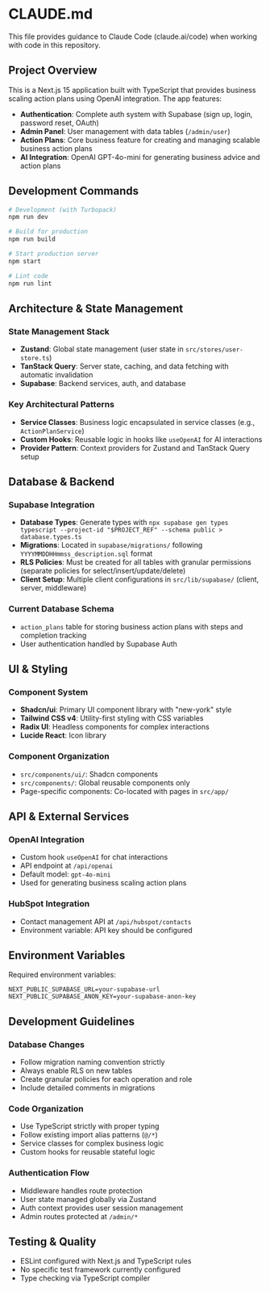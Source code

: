 # CLAUDE.md

This file provides guidance to Claude Code (claude.ai/code) when working with code in this repository.

## Project Overview

This is a Next.js 15 application built with TypeScript that provides business scaling action plans using OpenAI integration. The app features:

- **Authentication**: Complete auth system with Supabase (sign up, login, password reset, OAuth)
- **Admin Panel**: User management with data tables (`/admin/user`)
- **Action Plans**: Core business feature for creating and managing scalable business action plans
- **AI Integration**: OpenAI GPT-4o-mini for generating business advice and action plans

## Development Commands

```bash
# Development (with Turbopack)
npm run dev

# Build for production
npm run build

# Start production server
npm start

# Lint code
npm run lint
```

## Architecture & State Management

### State Management Stack
- **Zustand**: Global state management (user state in `src/stores/user-store.ts`)
- **TanStack Query**: Server state, caching, and data fetching with automatic invalidation
- **Supabase**: Backend services, auth, and database

### Key Architectural Patterns
- **Service Classes**: Business logic encapsulated in service classes (e.g., `ActionPlanService`)
- **Custom Hooks**: Reusable logic in hooks like `useOpenAI` for AI interactions
- **Provider Pattern**: Context providers for Zustand and TanStack Query setup

## Database & Backend

### Supabase Integration
- **Database Types**: Generate types with `npx supabase gen types typescript --project-id "$PROJECT_REF" --schema public > database.types.ts`
- **Migrations**: Located in `supabase/migrations/` following `YYYYMMDDHHmmss_description.sql` format
- **RLS Policies**: Must be created for all tables with granular permissions (separate policies for select/insert/update/delete)
- **Client Setup**: Multiple client configurations in `src/lib/supabase/` (client, server, middleware)

### Current Database Schema
- `action_plans` table for storing business action plans with steps and completion tracking
- User authentication handled by Supabase Auth

## UI & Styling

### Component System
- **Shadcn/ui**: Primary UI component library with "new-york" style
- **Tailwind CSS v4**: Utility-first styling with CSS variables
- **Radix UI**: Headless components for complex interactions
- **Lucide React**: Icon library

### Component Organization
- `src/components/ui/`: Shadcn components
- `src/components/`: Global reusable components only
- Page-specific components: Co-located with pages in `src/app/`

## API & External Services

### OpenAI Integration
- Custom hook `useOpenAI` for chat interactions
- API endpoint at `/api/openai`
- Default model: `gpt-4o-mini`
- Used for generating business scaling action plans

### HubSpot Integration
- Contact management API at `/api/hubspot/contacts`
- Environment variable: API key should be configured

## Environment Variables

Required environment variables:
```env
NEXT_PUBLIC_SUPABASE_URL=your-supabase-url
NEXT_PUBLIC_SUPABASE_ANON_KEY=your-supabase-anon-key
```

## Development Guidelines

### Database Changes
- Follow migration naming convention strictly
- Always enable RLS on new tables
- Create granular policies for each operation and role
- Include detailed comments in migrations

### Code Organization
- Use TypeScript strictly with proper typing
- Follow existing import alias patterns (`@/*`)
- Service classes for complex business logic
- Custom hooks for reusable stateful logic

### Authentication Flow
- Middleware handles route protection
- User state managed globally via Zustand
- Auth context provides user session management
- Admin routes protected at `/admin/*`

## Testing & Quality

- ESLint configured with Next.js and TypeScript rules
- No specific test framework currently configured
- Type checking via TypeScript compiler